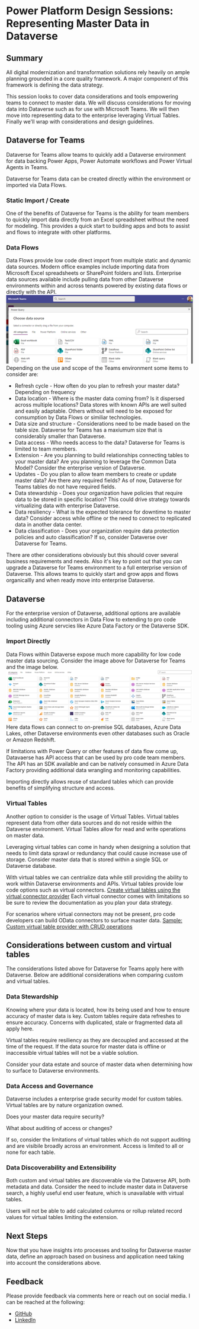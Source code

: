 # Power Platform Design Sessions: Representing Master Data in Dataverse

## Summary
All digital modernization and transformation solutions rely heavily on ample planning grounded in a core quality framework. A major component of this framework is defining the data strategy. 

This session looks to cover data considerations and tools empowering teams to connect to  master data. We will discuss considerations for moving data into Dataverse such as for use with Microsoft Teams. We will then move into representing data to the enterprise leveraging Virtual Tables. Finally we'll wrap with considerations and design guidelines.

## Dataverse for Teams
Dataverse for Teams allow teams to quickly add a Dataverse environment for data backing Power Apps, Power Automate workflows and Power Virtual Agents in Teams. 

Dataverse for Teams data can be created directly within the environment or imported via Data Flows. 
### Static Import / Create
One of the benefits of Dataverse for Teams is the ability for team members to quickly import data directly from an Excel spreadsheet without the need for modeling. This provides a quick start to building apps and bots to assist and flows to integrate with other platforms.

### Data Flows
Data Flows provide low code direct import from multiple static and dynamic data sources. Modern office examples include importing data from Microsoft Excel spreadsheets or SharePoint folders and lists. Enterprise data sources available include pulling data from other Dataverse environments within and across tenants powered by existing data flows or directly with the API. 
![Dataverse for Teams Data Flow Connectors](https://raw.githubusercontent.com/aliyoussefi/PowerPlatformDesignSessions/main/Images/DataverseForTeams/DataflowIntoDV4T.png)
Depending on the use and scope of the Teams environment some items to consider are:
- Refresh cycle - How often do you plan to refresh your master data? Depending on frequency
- Data location - Where is the master data coming from? Is it dispersed across multiple locations? Data stores with known APIs are well suited and easily adaptable. Others without will need to be exposed for consumption by Data Flows or similiar technologies.
- Data size and structure - Considerations need to be made based on the table size. Dataverse for Teams has a maxiumum size that is considerably smaller than Dataverse.
- Data access - Who needs access to the data? Dataverse for Teams is limited to team members.
- Extension - Are you planning to build relationships connecting tables to your master data? Are you planning to leverage the Common Data Model? Consider the enterprise version of Dataverse.
- Updates - Do you plan to allow team members to create or update master data? Are there any required fields? As of now, Dataverse for Teams tables do not have required fields.
- Data stewardship - Does your organization have policies that require data to be stored in specific location? This could drive strategy towards virtualizing data with enterprise Dataverse. 
- Data resiliency - What is the expected tolerance for downtime to master data? Consider access while offline or the need to connect to replicated data in another data center.
- Data classification - Does your organization require data protection policies and auto classification? If so, consider Dataverse over Dataverse for Teams.

There are other considerations obviously but this should cover several business requirements and needs. Also it's key to point out that you can upgrade a Dataverse for Teams environment to a full enterprise version of Dataverse. This allows teams to quickly start and grow apps and flows organicallly and when ready move into enterprise Dataverse. 

## Dataverse
For the enterprise version of Dataverse, additional options are available including additional connectors in Data Flow to extending to pro code tooling using Azure servcies like Azure Data Factory or the Dataverse SDK.
### Import Directly
Data Flows within Dataverse expose much more capability for low code master data sourcing. Consider the image above for Dataverse for Teams and the image below.
![Dataverse Data Flow Connectors](https://raw.githubusercontent.com/aliyoussefi/PowerPlatformDesignSessions/main/Images/Dataverse/DataFlow.DataverseConnectors.png)
Here data flows can connect to on-premise SQL databases, Azure Data Lakes, other Dataverse environments even other databases such as Oracle or Amazon Redshift.

If limitations with Power Query or other features of data flow come up, Datavaerse has API access that can be used by pro code team members. The API has an SDK available and can be natively consumed in Azure Data Factory providing additional data wrangling and monitoring capabilities.


Importing directly allows reuse of standard tables which can provide benefits of simplifying structure and access.
### Virtual Tables
Another option to consider is the usage of Virtual Tables. Virtual tables represent data from other data sources and do not reside within the Dataverse environment. Virtual Tables allow for read and write operations on master data.

Leveraging virtual tables can come in handy when designing a solution that needs to limit data sprawl or redundancy that could cause increase use of storage.
Consider master data that is stored within a single SQL or Dataverse database. 

With virtual tables we can centrialize data while still providing the ability to work within Dataverse environments and APIs. Virtual tables provide low code options such as virtual connectors.
[Create virtual tables using the virtual connector provider](https://docs.microsoft.com/en-us/power-apps/developer/data-platform/virtual-entities/create-virtual-tables-using-connectors?tabs=sql) Each virtual connector comes with limitations so be sure to review the documentation as you plan your data strategy.

For scenarios where virtual connectors may not be present, pro code developers can build OData connectors to surface master data. [Sample: Custom virtual table provider with CRUD operations](https://docs.microsoft.com/en-us/power-apps/developer/data-platform/virtual-entities/sample-ve-provider-crud-operations)

## Considerations between custom and virtual tables
The considerations listed above for Dataverse for Teams apply here with Dataverse. Below are additional considerations when comparing custom and virtual tables.
### Data Stewardship
Knowing where your data is located, how its being used and how to ensure accuracy of master data is key. Custom tables require data refreshes to ensure accuracy. Concerns with duplicated, stale or fragmented data all apply here.

Virtual tables require resiliency as they are decoupled and accessed at the time of the request. If the data source for master data is offline or inaccessible virtual tables will not be a viable solution. 

Consider your data estate and source of master data when determining how to surface to Dataverse environments.
### Data Access and Governance
Dataverse includes a enterprise grade security model for custom tables. Virtual tables are by nature organization owned. 

Does your master data require security? 

What about auditing of access or changes? 

If so, consider the limitations of virtual tables which do not support auditing and are visibile broadly across an environment. Access is limited to all or none for each table.
### Data Discoverability and Extensibility 
Both custom and virtual tables are discoverable via the Dataverse API, both metadata and data. Consider the need to include master data in Dataverse search, a highly useful end user feature, which is unavailable with virtual tables.

Users will not be able to add calculated columns or rollup related record values for virtual tables limiting the extension.

## Next Steps
Now that you have insights into processes and tooling for Dataverse master data, define an approach based on business and application need taking into account the considerations above.

## Feedback
Please provide feedback via comments here or reach out on social media. I can be reached at the following:
- [GitHub](https://github.com/aliyoussefi)
- [LinkedIn](https://www.linkedin.com/in/aliyoussefi/)
